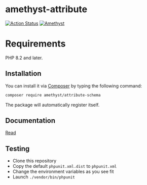 # amethyst-attribute

[![Action Status](https://github.com/amethyst-php/attribute/workflows/Test/badge.svg)](https://github.com/amethyst-php/attribute/actions)
[![Amethyst](https://img.shields.io/badge/package-Amethyst-7e57c2)](https://github.com/amethyst-php/amethyst)

# Requirements

PHP 8.2 and later.

## Installation

You can install it via [Composer](https://getcomposer.org/) by typing the following command:

```bash
composer require amethyst/attribute-schema
```

The package will automatically register itself.

## Documentation

[Read](docs/index.md)

## Testing

- Clone this repository
- Copy the default `phpunit.xml.dist` to `phpunit.xml`
- Change the environment variables as you see fit
- Launch `./vendor/bin/phpunit`
